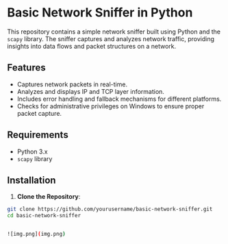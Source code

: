 # Basic Network Sniffer in Python

This repository contains a simple network sniffer built using Python and the `scapy` library. The sniffer captures and analyzes network traffic, providing insights into data flows and packet structures on a network.

## Features

- Captures network packets in real-time.
- Analyzes and displays IP and TCP layer information.
- Includes error handling and fallback mechanisms for different platforms.
- Checks for administrative privileges on Windows to ensure proper packet capture.

## Requirements

- Python 3.x
- `scapy` library

## Installation

1. **Clone the Repository**:

```bash
git clone https://github.com/yourusername/basic-network-sniffer.git
cd basic-network-sniffer


![img.png](img.png)